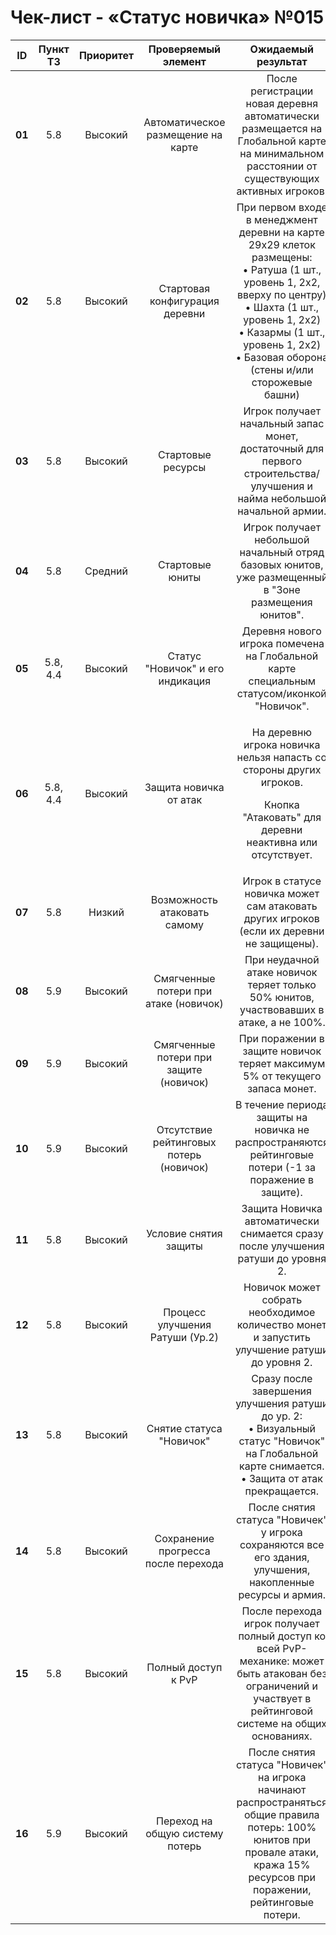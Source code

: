 # Чек-лист - «Статус новичка» №015

|**ID**|**Пункт ТЗ**|**Приоритет**|**Проверяемый элемент**|**Ожидаемый результат**|**Статус**|**Примечания**|
| :-: | :-: | :-: | :-: | :-: | :-: | :-: |
|**01**|5\.8|Высокий|Автоматическое размещение на карте|После регистрации новая деревня автоматически размещается на Глобальной карте на минимальном расстоянии от существующих активных игроков.|||
|**02**|5\.8|Высокий|Стартовая конфигурация деревни|При первом входе в менеджмент деревни на карте 29x29 клеток размещены:<br>• Ратуша (1 шт., уровень 1, 2x2, вверху по центру)<br>• Шахта (1 шт., уровень 1, 2x2)<br>• Казармы (1 шт., уровень 1, 2x2)<br>• Базовая оборона (стены и/или сторожевые башни)||Сверить типы и кол-во оборонительных сооружений.|
|**03**|5\.8|Высокий|Стартовые ресурсы|Игрок получает начальный запас монет, достаточный для первого строительства/улучшения и найма небольшой начальной армии.|||
|**04**|5\.8|Средний|Стартовые юниты|Игрок получает небольшой начальный отряд базовых юнитов, уже размещенный в "Зоне размещения юнитов".|||
|**05**|5\.8, 4.4|Высокий|Статус "Новичок" и его индикация|Деревня нового игрока помечена на Глобальной карте специальным статусом/иконкой "Новичок".|||
|**06**|5\.8, 4.4|Высокий|Защита новичка от атак|<p>На деревню игрока новичка нельзя напасть со стороны других игроков. </p><p>Кнопка "Атаковать" для деревни неактивна или отсутствует.</p>|||
|**07**|5\.8|Низкий|Возможность атаковать самому|Игрок в статусе новичка может сам атаковать других игроков (если их деревни не защищены).|||
|**08**|5\.9|Высокий|Смягченные потери при атаке (новичок)|При неудачной атаке новичок теряет только 50% юнитов, участвовавших в атаке, а не 100%.|||
|**09**|5\.9|Высокий|Смягченные потери при защите (новичок)|При поражении в защите новичок теряет максимум 5% от текущего запаса монет.|||
|**10**|5\.9|Высокий|Отсутствие рейтинговых потерь (новичок)|В течение периода защиты на новичка не распространяются рейтинговые потери (-1 за поражение в защите).|||
|**11**|5\.8|Высокий|Условие снятия защиты|Защита Новичка автоматически снимается сразу после улучшения ратуши до уровня 2.|||
|**12**|5\.8|Высокий|Процесс улучшения Ратуши (Ур.2)|Новичок может собрать необходимое количество монет и запустить улучшение ратуши до уровня 2.|||
|**13**|5\.8|Высокий|Снятие статуса "Новичок"|Сразу после завершения улучшения ратуши до ур. 2:<br>• Визуальный статус "Новичок" на Глобальной карте снимается.<br>• Защита от атак прекращается.|||
|**14**|5\.8|Высокий|Сохранение прогресса после перехода|После снятия статуса "Новичек" у игрока сохраняются все его здания, улучшения, накопленные ресурсы и армия.|||
|**15**|5\.8|Высокий|Полный доступ к PvP|После перехода игрок получает полный доступ ко всей PvP-механике: может быть атакован без ограничений и участвует в рейтинговой системе на общих основаниях.|||
|**16**|5\.9|Высокий|Переход на общую систему потерь|После снятия статуса "Новичек" на игрока начинают распространяться общие правила потерь: 100% юнитов при провале атаки, кража 15% ресурсов при поражении, рейтинговые потери.|||


